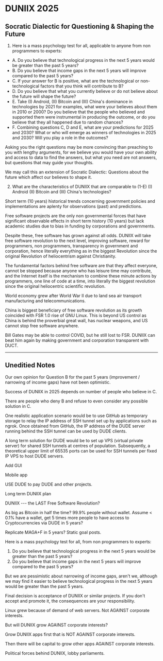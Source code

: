 # DUNIIX 2025

## Socratic Dialectic for Questioning & Shaping the Future

1. Here is a mass psychology test for all, applicable to anyone from non programmers to experts:

- A. Do you believe that technological progress in the next 5 years would be greater than the past 5 years?
- B. Do you believe that income gaps in the next 5 years will improve compared to the past 5 years?
- C. If your answer for B is positive, what are the technological or non-technological factors that you think will contribute to B?
- D. Do you believe that what you currently believe or do not believe about the future will shape the future?
- E. Take (I) Android, (II) Bitcoin and (III) China's dominance in technologies by 2021 for examples, what were your believes about them in 2010 or 2000? Do you believe that the people who believed and supported them were instrumental in producing the outcome, or do you believe that they all happened due to random chances?
- F. Combining questions C, D and E, what are your predictions for 2025 and 2030? What or who will emerge as winners of technologies in 2025 and 2030? Will you play a role in the outcomes?

Asking you the right questions may be more convincing than preaching to you with lengthy arguments, for we believe you would have your own ability and access to data to find the answers, but what you need are not answers, but questions that may guide your thoughts. 

We may call this an extension of Socratic Dialectic: Questions about the future which affect our believes to shape it.


2. What are the characteristics of DUNIIX that are comparable to (1-E) (I) Android (II) Bitcoin and (III) China's technologies?

Short term (10 years) historical trends concerning government policies and implementations are aplenty for observations (past) and predictions. 

Free software projects are the only non governmental forces that have significant observable effects in short term history (10 years) but lack academic studies due to bias in funding by corporations and governments. 

Despite these, free software has grown against all odds. DUNIIX will take free software revolution to the next level, improving software, reward for programmers, non programmers, transparency in government and corporation, hence literally everything as in the biggest Revolution since the original Revolution of heliocentrism against Christianity.

The fundamental factors behind free software are that they affect everyone, cannot be stopped because anyone who has leisure time may contribute, and the Internet itself is the mechanism to combine these minute actions by programmers, one line of code at a time, into literally the biggest revolution since the original heliocentric scientific revolution.

World economy grew after World War II due to land sea air transport manufacturing and telecommunications.

China is biggest beneficiary of free software revolution as its growth coincided with FSR 1.0 rise of GNU Linux. This is beyond US control as China is behind the proverbial great wall, has nuclear weapons, and US cannot stop free software anywhere.

Bill Gates may be able to control COVID, but he still lost to FSR. DUNIIX can beat him again by making government and corporation transparent with DUCT. 

<hr>

## Uneditied Notes

Our own opinion for Question B for the past 5 years (improvement / narrowing of income gaps) have not been optimistic.

Success of DUNIIX in 2025 depends on number of people who believe in C.

There are people who deny B and refuse to even consider any possible solution in C.

One realistic application scenario would be to use GitHub as temporary storage to relay the IP address of SSH tunnel set up by applications such as ngrok. Once obtained from GitHub, the IP address of the DUDE server running behind the SSH tunnel can be used by DUDE clients. 

A long term solution for DUDE would be to set up VPS (virtual private server) for shared SSH tunnels at centres of population. Subsequently, a theoretical upper limit of 65535 ports can be used for SSH tunnels per fixed IP VPS to host DUDE servers.

Add GUI

Mobile app

USE DUDE to pay DUDE and other projects.

Long term DUNIIX plan

DUNIIX --- the LAST Free Software Revolution?

As big as Bitcoin in half the time? 99.9% people without wallet. Assume < 0.1% have a wallet, get 5 times more people to have access to Cryptocurrencies via DUDE in 5 years?

Replicate MAGA+F in 5 years? Static goal posts.

Here is a mass psychology test for all, from non programmers to experts:

1. Do you believe that technological progress in the next 5 years would be greater than the past 5 years?
2. Do you believe that income gaps in the next 5 years will improve compared to the past 5 years?

But we are pessimistic about narrowing of income gaps, aren't we, although we may find it easier to believe technological progress in the next 5 years would be greater than the past 5 years.

Final decision is acceptance of DUNIIX or similar projects. If you don't accept and promote it, the consequences are your responsibility.

Linux grew because of demand of web servers. Not AGAINST corporate interests.

But will DUNIIX grow AGAINST corporate interests?

Grow DUNIIX apps first that is NOT AGAINST corporate interests.

Then there will be capital to grow other apps AGAINST corporate interests.

Political forces behind DUNIIX, lobby parliaments. 


